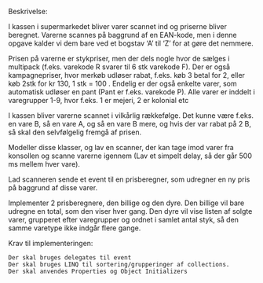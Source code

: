 
Beskrivelse:

I kassen i supermarkedet bliver varer scannet ind og priserne bliver beregnet. Varerne scannes på baggrund af en EAN-kode, men i denne opgave kalder vi dem bare ved et bogstav ‘A’ til ‘Z’ for at gøre det nemmere.

Prisen på varerne er stykpriser, men der dels nogle hvor de sælges i multipack (f.eks. varekode R svarer til 6 stk varekode F). Der er også kampagnepriser, hvor merkøb udløser rabat, f.eks. køb 3 betal for 2, eller køb 2stk for kr 130, 1 stk = 100 . Endelig er der også enkelte varer, som automatisk udløser en pant (Pant er f.eks. varekode P). Alle varer er inddelt i varegrupper 1-9, hvor f.eks. 1 er mejeri, 2 er kolonial etc

I kassen bliver varerne scannet i vilkårlig rækkefølge. Det kunne være f.eks. en vare B, så en vare A, og så en vare B mere, og hvis der var rabat på 2 B, så skal den selvfølgelig fremgå af prisen.

Modeller disse klasser, og lav en scanner, der kan tage imod varer fra konsollen og scanne varerne igennem (Lav et simpelt delay, så der går 500 ms mellem hver vare).

Lad scanneren sende et event til en prisberegner, som udregner en ny pris på baggrund af disse varer.

Implementer 2 prisberegnere, den billige og den dyre. Den billige vil bare udregne en total, som den viser hver gang. Den dyre vil vise listen af solgte varer, grupperet efter varegrupper og ordnet i  samlet antal styk, så den samme varetype ikke indgår flere gange.

Krav til implementeringen:

    Der skal bruges delegates til event
    Der skal bruges LINQ til sortering/grupperinger af collections.
    Der skal anvendes Properties og Object Initializers

